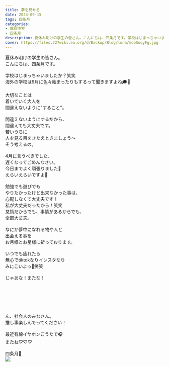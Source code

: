 ```yaml
---
title: 夢を見せる
date: 2024-09-15
tags: 四条月
categories: 
- 成员博客
- 四条月
description: 夏休み明けの学生の皆さん。こんにちは、四条月です。学校はじまっちゃいましたか？笑笑海外の学校は9月に色々始まったりもするって聞きますよね🎓🌸大切なことは着いていく大人を間違えないように&quot;すること...
cover: https://files.227wiki.eu.org/d/Backup/Blog/luna/mobSuqyFg.jpg 
---
```

<div class="blog_detail__main">
<p>夏休み明けの学生の皆さん。<br/>こんにちは、四条月です。<br/><br/>学校はじまっちゃいましたか？笑笑<br/>海外の学校は9月に色々始まったりもするって聞きますよね🎓🌸<br/><br/>大切なことは<br/>着いていく大人を<br/>間違えないように"すること"。<br/><br/>間違えないようにするだから、<br/>間違えても大丈夫です。<br/>若いうちに<br/>人を見る目をきたえときましょう〜<br/>そう考えるの。<br/><br/>4月に言うべきでした、<br/>遅くなってごめんなさい。<br/>今日までよく頑張りました💐<br/>えらいえらいですよ💫<br/><br/>勉強でも遊びでも<br/>やりたかったけど出来なかった事は、<br/>心配しなくて大丈夫です！<br/>私が大丈夫だったから！笑笑<br/>怠惰だからでも、事情があるからでも、<br/>全部大丈夫。<br/><br/>なにか夢中になれる物や人と<br/>出会える事を<br/>お月様とお星様に祈っております。<br/><br/>いつでも疲れたら<br/>無心でtiktokなりインスタなり<br/>みにこいよっ🍢笑笑<br/><br/>じゃあな！またな！<br/><br/><br/><br/><br/><br/><br/>ん、社会人のみなさん。<br/>推し事楽しんでってください！<br/><br/>最近有線イヤホンこうたで🎧<br/>またね♡♡♡<br/><br/>四条月🌙<br/><img src="https://files.227wiki.eu.org/d/Backup/Blog/luna/mobSuqyFg.jpg"/></p>
<!--twitter-->

<!--//twitter-->
</div>